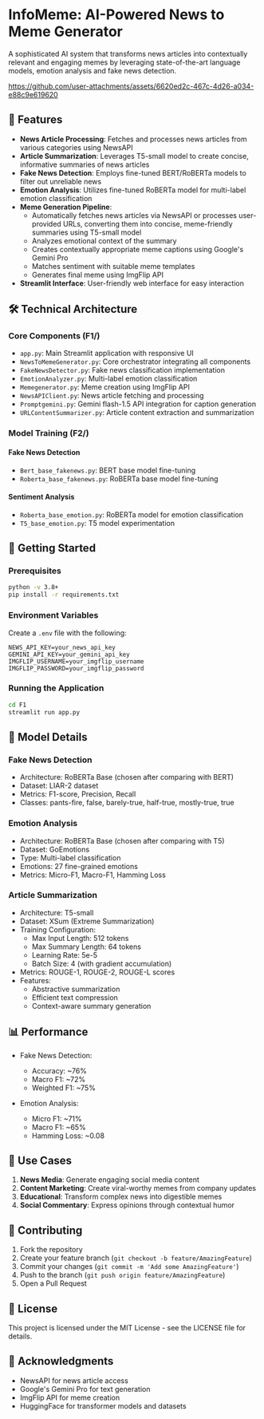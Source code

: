 # InfoMeme: AI-Powered News to Meme Generator 

A sophisticated AI system that transforms news articles into contextually relevant and engaging memes by leveraging state-of-the-art language models, emotion analysis and fake news detection.



https://github.com/user-attachments/assets/6620ed2c-467c-4d26-a034-e88c9e619620



## 🌟 Features

- **News Article Processing**: Fetches and processes news articles from various categories using NewsAPI
- **Article Summarization**: Leverages T5-small model to create concise, informative summaries of news articles
- **Fake News Detection**: Employs fine-tuned BERT/RoBERTa models to filter out unreliable news
- **Emotion Analysis**: Utilizes fine-tuned RoBERTa model for multi-label emotion classification
- **Meme Generation Pipeline**:
  - Automatically fetches news articles via NewsAPI or processes user-provided URLs, converting them into concise, meme-friendly summaries using T5-small model
  - Analyzes emotional context of the summary
  - Creates contextually appropriate meme captions using Google's Gemini Pro
  - Matches sentiment with suitable meme templates
  - Generates final meme using ImgFlip API
- **Streamlit Interface**: User-friendly web interface for easy interaction

## 🛠️ Technical Architecture

### Core Components (F1/)

- `app.py`: Main Streamlit application with responsive UI
- `NewsToMemeGenerator.py`: Core orchestrator integrating all components
- `FakeNewsDetector.py`: Fake news classification implementation
- `EmotionAnalyzer.py`: Multi-label emotion classification
- `Memegenerator.py`: Meme creation using ImgFlip API
- `NewsAPIClient.py`: News article fetching and processing
- `Promptgemini.py`: Gemini flash-1.5 API integration for caption generation
- `URLContentSummarizer.py`: Article content extraction and summarization

### Model Training (F2/)

#### Fake News Detection
- `Bert_base_fakenews.py`: BERT base model fine-tuning
- `Roberta_base_fakenews.py`: RoBERTa base model fine-tuning

#### Sentiment Analysis
- `Roberta_base_emotion.py`: RoBERTa model for emotion classification
- `T5_base_emotion.py`: T5 model experimentation

## 🚀 Getting Started

### Prerequisites

```bash
python -v 3.8+
pip install -r requirements.txt
```

### Environment Variables

Create a `.env` file with the following:

```env
NEWS_API_KEY=your_news_api_key
GEMINI_API_KEY=your_gemini_api_key
IMGFLIP_USERNAME=your_imgflip_username
IMGFLIP_PASSWORD=your_imgflip_password
```

### Running the Application

```bash
cd F1
streamlit run app.py
```

## 🔧 Model Details

### Fake News Detection
- Architecture: RoBERTa Base (chosen after comparing with BERT)
- Dataset: LIAR-2 dataset
- Metrics: F1-score, Precision, Recall
- Classes: pants-fire, false, barely-true, half-true, mostly-true, true

### Emotion Analysis
- Architecture: RoBERTa Base (chosen after comparing with T5)
- Dataset: GoEmotions
- Type: Multi-label classification
- Emotions: 27 fine-grained emotions
- Metrics: Micro-F1, Macro-F1, Hamming Loss

### Article Summarization
- Architecture: T5-small
- Dataset: XSum (Extreme Summarization)
- Training Configuration:
  - Max Input Length: 512 tokens
  - Max Summary Length: 64 tokens
  - Learning Rate: 5e-5
  - Batch Size: 4 (with gradient accumulation)
- Metrics: ROUGE-1, ROUGE-2, ROUGE-L scores
- Features:
  - Abstractive summarization
  - Efficient text compression
  - Context-aware summary generation

## 📊 Performance

- Fake News Detection: 
  - Accuracy: ~76%
  - Macro F1: ~72%
  - Weighted F1: ~75%

- Emotion Analysis:
  - Micro F1: ~71%
  - Macro F1: ~65%
  - Hamming Loss: ~0.08

## 🎯 Use Cases

1. **News Media**: Generate engaging social media content
2. **Content Marketing**: Create viral-worthy memes from company updates
3. **Educational**: Transform complex news into digestible memes
4. **Social Commentary**: Express opinions through contextual humor

## 🤝 Contributing

1. Fork the repository
2. Create your feature branch (`git checkout -b feature/AmazingFeature`)
3. Commit your changes (`git commit -m 'Add some AmazingFeature'`)
4. Push to the branch (`git push origin feature/AmazingFeature`)
5. Open a Pull Request

## 📝 License

This project is licensed under the MIT License - see the LICENSE file for details.

## 🙏 Acknowledgments

- NewsAPI for news article access
- Google's Gemini Pro for text generation
- ImgFlip API for meme creation
- HuggingFace for transformer models and datasets
